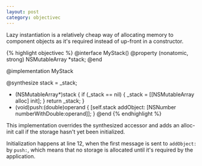 ```yaml
---
layout: post
category: objectivec
---
```


Lazy instantiation is a relatively cheap way of allocating memory to
component objects as it's required instead of up-front in a constructor.

{% highlight objectivec %}
@interface MyStack()
@property (nonatomic, strong) NSMutableArray *stack;
@end
 
@implementation MyStack
 
@synthesize stack = _stack;
 
- (NSMutableArray*)stack
{
    if (_stack == nil) {
        _stack = [[NSMutableArray alloc] init];
    }
    return _stack;
}
- (void)push:(double)operand
{
    [self.stack addObject: [NSNumber numberWithDouble:operand]];
}
@end
{% endhighlight %}

This implementation overrides the synthesized accessor and adds an
alloc-init call if the storage hasn't yet been initialized.

Initialization happens at line 12, when the first message is sent to
`addObject:` by `push:`, which means that no storage is allocated until it's required
by the application.
